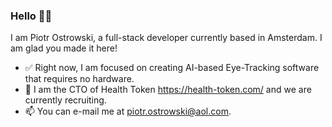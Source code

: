 ### Hello 👋🏻

I am Piotr Ostrowski, a full-stack developer currently based in Amsterdam. I am glad you made it here!

  - ✅ Right now, I am focused on creating AI-based Eye-Tracking software that requires no hardware. 
  - 👯 I am the CTO of Health Token https://health-token.com/ and we are currently recruiting.
  - 📫 You can e-mail me at piotr.ostrowski@aol.com.
